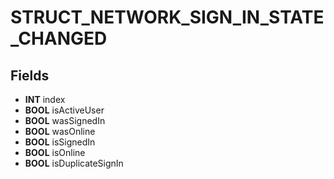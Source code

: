 # STRUCT_NETWORK_SIGN_IN_STATE_CHANGED

## Fields
* **INT** index
* **BOOL** isActiveUser
* **BOOL** wasSignedIn
* **BOOL** wasOnline
* **BOOL** isSignedIn
* **BOOL** isOnline
* **BOOL** isDuplicateSignIn